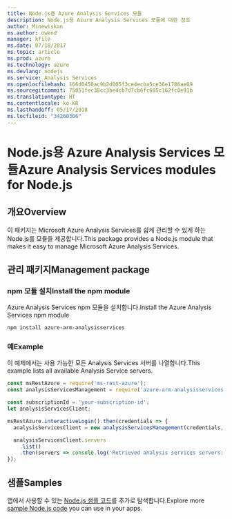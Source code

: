 ```yaml
---
title: Node.js용 Azure Analysis Services 모듈
description: Node.js용 Azure Analysis Services 모듈에 대한 참조
author: Minewiskan
ms.author: owend
manager: kfile
ms.date: 07/18/2017
ms.topic: article
ms.prod: azure
ms.technology: azure
ms.devlang: nodejs
ms.service: Analysis Services
ms.openlocfilehash: 166d0450ac9b2d005f3ce4ecba5ce36e1786ae09
ms.sourcegitcommit: 75051fec38cc3be4cb7d7cb6fc695c162fc0e91b
ms.translationtype: HT
ms.contentlocale: ko-KR
ms.lasthandoff: 05/17/2018
ms.locfileid: "34260366"
---
```

# <a name="azure-analysis-services-modules-for-nodejs"></a><span data-ttu-id="e789b-103">Node.js용 Azure Analysis Services 모듈</span><span class="sxs-lookup"><span data-stu-id="e789b-103">Azure Analysis Services modules for Node.js</span></span>

## <a name="overview"></a><span data-ttu-id="e789b-104">개요</span><span class="sxs-lookup"><span data-stu-id="e789b-104">Overview</span></span>
<span data-ttu-id="e789b-105">이 패키지는 Microsoft Azure Analysis Services를 쉽게 관리할 수 있게 하는 Node.js를 모듈을 제공합니다.</span><span class="sxs-lookup"><span data-stu-id="e789b-105">This package provides a Node.js module that makes it easy to manage Microsoft Azure Analysis Services.</span></span>

## <a name="management-package"></a><span data-ttu-id="e789b-106">관리 패키지</span><span class="sxs-lookup"><span data-stu-id="e789b-106">Management package</span></span>

### <a name="install-the-npm-module"></a><span data-ttu-id="e789b-107">npm 모듈 설치</span><span class="sxs-lookup"><span data-stu-id="e789b-107">Install the npm module</span></span>

<span data-ttu-id="e789b-108">Azure Analysis Services npm 모듈을 설치합니다.</span><span class="sxs-lookup"><span data-stu-id="e789b-108">Install the Azure Analysis Services npm module</span></span>

```bash
npm install azure-arm-analysisservices
```

### <a name="example"></a><span data-ttu-id="e789b-109">예</span><span class="sxs-lookup"><span data-stu-id="e789b-109">Example</span></span>

<span data-ttu-id="e789b-110">이 예제에서는 사용 가능한 모든 Analysis Services 서버를 나열합니다.</span><span class="sxs-lookup"><span data-stu-id="e789b-110">This example lists all available Analysis Service servers.</span></span>

```javascript
const msRestAzure = require('ms-rest-azure');
const analysisServicesManagement = require('azure-arm-analysisservices');

const subscriptionId = 'your-subscription-id';
let analysisServicesClient;

msRestAzure.interactiveLogin().then(credentials => {
  analysisServicesClient = new analysisServicesManagement(credentials, subscriptionId);

  analysisServicesClient.servers
    .list()
    .then(servers => console.log('Retrieved analysis services servers: ', servers));
});
```

## <a name="samples"></a><span data-ttu-id="e789b-111">샘플</span><span class="sxs-lookup"><span data-stu-id="e789b-111">Samples</span></span>

<span data-ttu-id="e789b-112">앱에서 사용할 수 있는 [Node.js 샘플 코드](https://azure.microsoft.com/resources/samples/?platform=nodejs)를 추가로 탐색합니다.</span><span class="sxs-lookup"><span data-stu-id="e789b-112">Explore more [sample Node.js code](https://azure.microsoft.com/resources/samples/?platform=nodejs) you can use in your apps.</span></span>
